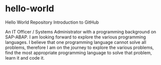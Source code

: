 # hello-world
Hello World Repository Introduction to GitHub

An IT Officer / Systems Administrator with a programming background on SAP-ABAP. 
I am looking forward to explore the various programming languages. 
I believe that one programming language cannot solve all problems, therefore I am on the journey to explore the various problems, find the most appropriate programming language to solve that problem, learn it and code it. 
